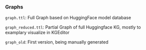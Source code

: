 ### Graphs

`graph.ttl`: Full Graph based on HuggingFace model database

`graph_reduced.ttl`: Partial Graph of full Huggingface KG, mostly to examplary visualize in KGEditor

`graph_old`: First version, being manually generated


